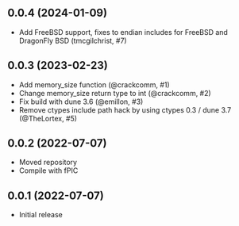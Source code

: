 ## 0.0.4 (2024-01-09)

* Add FreeBSD support, fixes to endian includes for FreeBSD and DragonFly BSD (tmcgilchrist, #7)

## 0.0.3 (2023-02-23)

* Add memory_size function (@crackcomm, #1)
* Change memory_size return type to int (@crackcomm, #2)
* Fix build with dune 3.6 (@emillon, #3)
* Remove ctypes include path hack by using ctypes 0.3 / dune 3.7 (@TheLortex, #5)

## 0.0.2 (2022-07-07)

* Moved repository
* Compile with fPIC

## 0.0.1 (2022-07-07)

* Initial release
